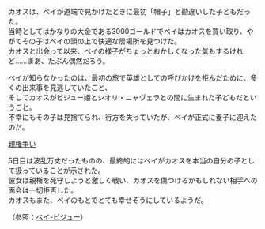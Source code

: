 <!-- title: カオスのカオス -->
<!-- relationship: Family -->

カオスは、ベイが道端で見かけたときに最初「帽子」と勘違いした子どもだった。  
当時としてはかなりの大金である3000ゴールドでベイはカオスを買い取り、やがてその子はベイの頭の上で快適な居場所を見つけた。  
カオスと出会って以来、ベイの様子がちょっとおかしくなった気もするけれど……まあ、たぶん偶然だろう。

ベイが知らなかったのは、最初の旅で英雄としての呼びかけを拒んだために、多くの出来事を見逃していたこと、  
そしてカオスがビジュー姫とシオリ・ニャヴェラとの間に生まれた子どもだということ。  
不幸にもその子は見捨てられ、行方を失っていたが、ベイが正式に養子に迎えたのだ。

[親権争い](#embed:https://youtu.be/L7rBGepFrXA?t=11850)

5日目は波乱万丈だったものの、最終的にはベイがカオスを本当の自分の子として扱っていることが示された。  
彼女は親権を死守しようと激しく戦い、カオスを傷つけるかもしれない相手への面会は一切拒否した。  
カオスもまた、ベイのもとでとても幸せそうにしているようだ。

（参照：[ベイ-ビジュー](#edge:bae-bijou)）
